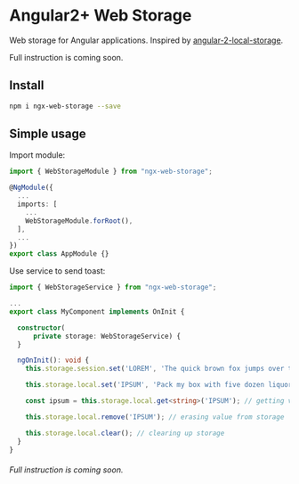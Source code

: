 # Angular2+ Web Storage

Web storage for Angular applications. Inspired by [angular-2-local-storage](https://github.com/phenomnomnominal/angular-2-local-storage).

Full instruction is coming soon.

## Install
```bash
npm i ngx-web-storage --save
```

## Simple usage

Import module:
```typescript
import { WebStorageModule } from "ngx-web-storage";

@NgModule({
  ...
  imports: [
    ...
    WebStorageModule.forRoot(),
  ],
  ...
})
export class AppModule {}
```

Use service to send toast: 
```typescript
import { WebStorageService } from "ngx-web-storage";

...
export class MyComponent implements OnInit {

  constructor(
      private storage: WebStorageService) {
  }

  ngOnInit(): void {
    this.storage.session.set('LOREM', 'The quick brown fox jumps over the lazy dog'); // storing in session storage

    this.storage.local.set('IPSUM', 'Pack my box with five dozen liquor jugs'); // storing in local storage

    const ipsum = this.storage.local.get<string>('IPSUM'); // getting value from storage

    this.storage.local.remove('IPSUM'); // erasing value from storage

    this.storage.local.clear(); // clearing up storage
  }
}
```

###### Full instruction is coming soon.
